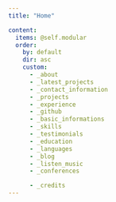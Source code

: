 ```yaml
---
title: "Home"

content:
  items: @self.modular
  order:
    by: default
    dir: asc
    custom:
      - _about
      - _latest_projects
      - _contact_information
      - _projects
      - _experience
      - _github
      - _basic_informations
      - _skills
      - _testimonials
      - _education
      - _languages
      - _blog
      - _listen_music
      - _conferences

      - _credits
---
```

